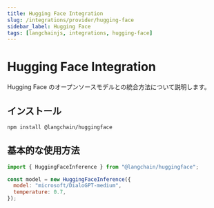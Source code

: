 ```yaml
---
title: Hugging Face Integration
slug: /integrations/provider/hugging-face
sidebar_label: Hugging Face
tags: [langchainjs, integrations, hugging-face]
---
```


# Hugging Face Integration

Hugging Face のオープンソースモデルとの統合方法について説明します。

## インストール

```bash
npm install @langchain/huggingface
```

## 基本的な使用方法

```javascript
import { HuggingFaceInference } from "@langchain/huggingface";

const model = new HuggingFaceInference({
  model: "microsoft/DialoGPT-medium",
  temperature: 0.7,
});
```
